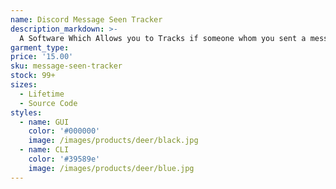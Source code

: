 ```yaml
---
name: Discord Message Seen Tracker
description_markdown: >-
  A Software Which Allows you to Tracks if someone whom you sent a message on discord has seen the message or not.
garment_type:
price: '15.00'
sku: message-seen-tracker
stock: 99+
sizes:
  - Lifetime
  - Source Code
styles:
  - name: GUI
    color: '#000000'
    image: /images/products/deer/black.jpg
  - name: CLI
    color: '#39589e'
    image: /images/products/deer/blue.jpg
---
```

